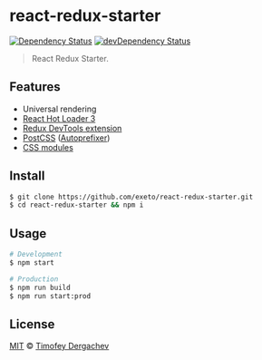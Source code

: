 # react-redux-starter

[![Dependency Status][depstat-image]][depstat-url] [![devDependency Status][dev-depstat-image]][dev-depstat-url]

> React Redux Starter.

## Features

- Universal rendering
- [React Hot Loader 3](https://github.com/gaearon/react-hot-loader/pull/240)
- [Redux DevTools extension](https://github.com/zalmoxisus/redux-devtools-extension)
- [PostCSS](https://github.com/postcss/postcss) ([Autoprefixer](https://github.com/postcss/autoprefixer))
- [CSS modules](https://github.com/css-modules/css-modules)

## Install

```bash
$ git clone https://github.com/exeto/react-redux-starter.git
$ cd react-redux-starter && npm i
```

## Usage

```bash
# Development
$ npm start

# Production
$ npm run build
$ npm run start:prod
```

## License

[MIT](LICENSE.md) © [Timofey Dergachev](http://exeto.me/)

[depstat-url]: https://david-dm.org/exeto/react-redux-starter#info=Dependencies
[depstat-image]: https://img.shields.io/david/exeto/react-redux-starter.svg?style=flat-square
[dev-depstat-url]: https://david-dm.org/exeto/react-redux-starter#info=devDependencies
[dev-depstat-image]: https://img.shields.io/david/dev/exeto/react-redux-starter.svg?style=flat-square
